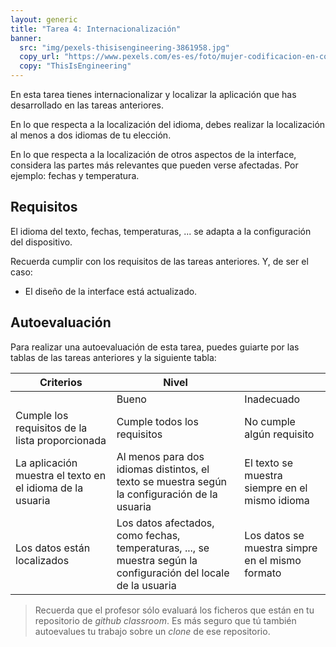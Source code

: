 ```yaml
---
layout: generic
title: "Tarea 4: Internacionalización"
banner:
  src: "img/pexels-thisisengineering-3861958.jpg"
  copy_url: "https://www.pexels.com/es-es/foto/mujer-codificacion-en-computadora-3861958/"
  copy: "ThisIsEngineering"
---
```


En esta tarea tienes internacionalizar y localizar la aplicación que
has desarrollado en las tareas anteriores.

En lo que respecta a la localización del idioma, debes realizar la
localización al menos a dos idiomas de tu elección.

En lo que respecta a la localización de otros aspectos de la
interface, considera las partes más relevantes que pueden verse
afectadas. Por ejemplo: fechas y temperatura.


## Requisitos

El idioma del texto, fechas, temperaturas, ... se adapta a la
configuración del dispositivo.

Recuerda cumplir con los requisitos de las tareas anteriores. Y,
de ser el caso: 
	
  - El diseño de la interface está actualizado.


## Autoevaluación

Para realizar una autoevaluación de esta tarea, puedes guiarte por las
tablas de las tareas anteriores y la siguiente tabla:


| Criterios | Nivel ||
|-----------| ----- |-|
|           |  Bueno | Inadecuado |
| Cumple los requisitos de la lista proporcionada | Cumple todos los requisitos | No cumple algún requisito |
| La aplicación muestra el texto en el idioma de la usuaria | Al menos para dos idiomas distintos, el texto se muestra según la configuración de la usuaria | El texto se muestra siempre en el mismo idioma |
| Los datos están localizados | Los datos afectados, como fechas, temperaturas, ..., se muestra según la configuración del locale de la usuaria | Los datos se muestra simpre en el mismo formato |


> Recuerda que el profesor sólo evaluará los ficheros que están en tu
> repositorio de _github classroom_. Es más seguro que tú también
> autoevalues tu trabajo sobre un _clone_ de ese repositorio.


